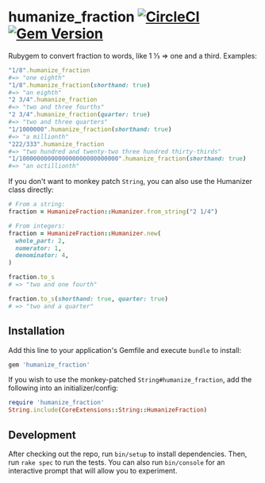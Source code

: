 # humanize_fraction [![CircleCI](https://circleci.com/gh/6/humanize_fraction.svg?style=svg)](https://circleci.com/gh/6/humanize_fraction) [![Gem Version](https://badge.fury.io/rb/humanize_fraction.svg)](https://rubygems.org/gems/humanize_fraction)

Rubygem to convert fraction to words, like 1 ⅓ => one and a third. Examples:

```ruby
"1/8".humanize_fraction
#=> "one eighth"
"1/8".humanize_fraction(shorthand: true)
#=> "an eighth"
"2 3/4".humanize_fraction
#=> "two and three fourths"
"2 3/4".humanize_fraction(quarter: true)
#=> "two and three quarters"
"1/1000000".humanize_fraction(shorthand: true)
#=> "a millionth"
"222/333".humanize_fraction
#=> "two hundred and twenty-two three hundred thirty-thirds"
"1/1000000000000000000000000000".humanize_fraction(shorthand: true)
#=> "an octillionth"
```

If you don't want to monkey patch `String`, you can also use the Humanizer class directly:

```ruby
# From a string:
fraction = HumanizeFraction::Humanizer.from_string("2 1/4")

# From integers:
fraction = HumanizeFraction::Humanizer.new(
  whole_part: 2,
  numerator: 1,
  denominator: 4,
)

fraction.to_s
# => "two and one fourth"

fraction.to_s(shorthand: true, quarter: true)
# => "two and a quarter"
```

## Installation

Add this line to your application's Gemfile and execute `bundle` to install:

```ruby
gem 'humanize_fraction'
```

If you wish to use the monkey-patched `String#humanize_fraction`, add the following into an initializer/config:

```ruby
require 'humanize_fraction'
String.include(CoreExtensions::String::HumanizeFraction)
```

## Development

After checking out the repo, run `bin/setup` to install dependencies. Then, run `rake spec` to run the tests. You can also run `bin/console` for an interactive prompt that will allow you to experiment.
